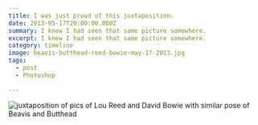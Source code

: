 ```yaml
---
title: I was just proud of this juxtaposition.
date: 2013-05-17T20:00:00.000Z
summary: I knew I had seen that same picture somewhere.
excerpt: I knew I had seen that same picture somewhere.
category: timeline
image: beavis-butthead-reed-bowie-may-17-2013.jpg
tags:
  - post 
  - Photoshop

---
```


![juxtaposition of pics of Lou Reed and David Bowie with similar pose of Beavis and Butthead](/static/img/timeline/beavis-butthead-reed-bowie-may-17-2013.jpg "juxtaposition of pics of Lou Reed and David Bowie with similar pose of Beavis and Butthead")
